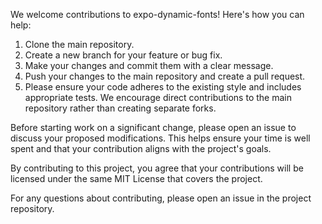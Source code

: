 We welcome contributions to expo-dynamic-fonts! Here's how you can help:

1. Clone the main repository.
2. Create a new branch for your feature or bug fix.
3. Make your changes and commit them with a clear message.
4. Push your changes to the main repository and create a pull request.
5. Please ensure your code adheres to the existing style and includes appropriate tests. We encourage direct contributions to the main repository rather than creating separate forks.

Before starting work on a significant change, please open an issue to discuss your proposed modifications. This helps ensure your time is well spent and that your contribution aligns with the project's goals.

By contributing to this project, you agree that your contributions will be licensed under the same MIT License that covers the project.

For any questions about contributing, please open an issue in the project repository.
